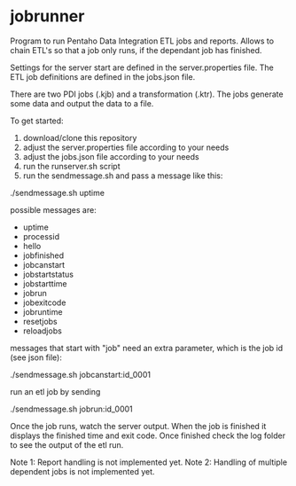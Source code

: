 # jobrunner
Program to run Pentaho Data Integration ETL jobs and reports. Allows to chain ETL's so that a job only runs, if the dependant job has finished.

Settings for the server start are defined in the server.properties file. The ETL job definitions are defined in the jobs.json file.

There are two PDI jobs (.kjb) and a transformation (.ktr). The jobs generate some data and output the data to a file.

To get started:

1. download/clone this repository
2. adjust the server.properties file according to your needs
3. adjust the jobs.json file according to your needs
4. run the runserver.sh script
5. run the sendmessage.sh and pass a message like this:

./sendmessage.sh uptime

possible messages are:
- uptime
- processid
- hello
- jobfinished
- jobcanstart
- jobstartstatus
- jobstarttime
- jobrun
- jobexitcode
- jobruntime
- resetjobs
- reloadjobs

messages that start with "job" need an extra parameter, which is the job id (see json file):

./sendmessage.sh jobcanstart:id_0001

run an etl job by sending

./sendmessage.sh jobrun:id_0001

Once the job runs, watch the server output. When the job is finished it displays the finished time and exit code. Once finished check the log folder to see the output of the etl run.

Note 1: Report handling is not implemented yet.
Note 2: Handling of multiple dependent jobs is not implemented yet.

